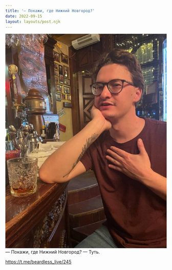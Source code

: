 ```yaml
---
title: '— Покажи, где Нижний Новгород?'
date: 2022-09-15
layout: layouts/post.njk
---
```


![](/img/AgACAgIAAx0CVDWW-AAD9WMjnA0CgMlpcPwridggMHATd4CIAAKqxjEbMtIZScdqttS_wU1TAQADAgADcwADKQQ.jpg
)
— Покажи, где Нижний Новгород?
— Туть.

https://t.me/beardless_live/245